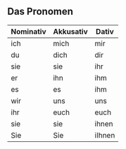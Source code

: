 ## Das Pronomen

| Nominativ   | Akkusativ  | Dativ        |
| ------------|------------|--------------|
| ich         | mich       | mir          |
| du          | dich       | dir          |
| sie         | sie        | ihr          |
| er          | ihn        | ihm          |
| es          | es         | ihm          |
| wir         | uns        | uns          |
| ihr         | euch       | euch         |
| sie         | sie        | ihnen        |
| Sie         | Sie        | iIhnen       |
